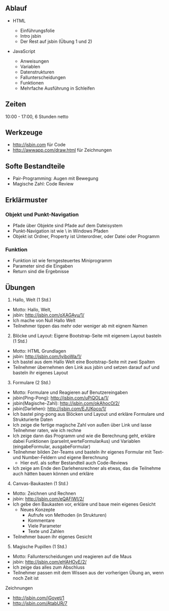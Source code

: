 Ablauf
------
* HTML
  * Einführungsfolie
  * Intro jsbin
  * Der Rest auf jsbin (Übung 1 und 2)

* JavaScript
  * Anweisungen
  * Variablen
  * Datenstrukturen
  * Fallunterscheidungen
  * Funktionen
  * Mehrfache Ausführung in Schleifen

Zeiten
------
10:00 - 17:00, 6 Stunden netto

Werkzeuge
---------

- http://jsbin.com für Code
- http://awwapp.com/draw.html für Zeichnungen


Softe Bestandteile
------------------
- Pair-Programming: Augen mit Bewegung
-  Magische Zahl: Code Review


Erklärmuster
------------

### Objekt und Punkt-Navigation
- Pfade über Objekte sind Pfade auf dem Dateisystem
- Punkt-Navigation ist wie \ in Windows Pfaden
- Objekt ist Ordner, Property ist Unterordner, oder Datei oder Programm

### Funktion
- Funktion ist wie ferngesteuertes Miniprogramm
- Parameter sind die Eingaben
- Return sind die Ergebnisse

Übungen
-------
1. Hallo, Welt (1 Std.)
  - Motto: Hallo, Welt,
  - jsbin: http://jsbin.com/oXAGAyu/1/
  - Ich mache von Null Hallo Welt
  - Teilnehmer tippen das mehr oder weniger ab mit eignem Namen

2. Blöcke und Layout: Eigene Bootstrap-Seite mit eigenem Layout basteln (1 Std.)
  - Motto: HTML Grundlagen
  - jsbin: http://jsbin.com/IyiboWa/1/
  - Ich bastel aus dem Hallo Welt eine Bootstrap-Seite mit zwei Spalten
  - Teilnehmer übernehmen den Link aus jsbin und setzen darauf auf und basteln ihr eigenes Layout

3. Formulare (2 Std.)
  - Motto: Formulare und Reagieren auf Benutzereingaben
  - jsbin(Ping-Pong): http://jsbin.com/uPiQOLa/1/
  - jsbin(Magische-Zahl): http://jsbin.com/okAhocO/2/
  - jsbin(Darlehen): http://jsbin.com/EJUKoco/1/
  - Ich bastel ping-pong aus Blöcken und Layout und erkläre Formulare und Strukturierte Daten
  - Ich zeige die fertige magische Zahl von außen über Link und lasse Teilnehmer raten, wie ich rechne
  - Ich zeige dann das Programm und wie die Berechnung geht, erkläre dabei Funktionen (parseInt,werteFormularAus)
    und Variablen (eingabeFormular, ausgabeFormular)
  - Teilnehmer bilden 2er-Teams und basteln ihr eigenes Formular mit Text- und Number-Feldern und eigene Berechnung
    - Hier evtl. als softer Bestandteil auch Code-Reviews
  - Ich zeige am Ende den Darlehensrechner als etwas, das die Teilnehme auch hätten bauen können und erkläre

4. Canvas-Baukasten (1 Std.)
  - Motto: Zeichnen und Rechnen
  - jsbin: http://jsbin.com/eQAFIWI/2/
  - Ich gebe den Baukasten vor, erkläre und baue mein eigenes Gesicht
    - Neues Konzepte
      - Aufrufe von Methoden (in Strukturen)
      - Kommentare
      - Viele Parameter
      - Texte und Zahlen
  - Teilnehmer bauen ihr eigenes Gesicht

5. Magische Pupillen (1 Std.)
  - Motto: Fallunterscheidungen und reagieren auf die Maus
  - jsbin: http://jsbin.com/eHAHOvE/2/
  - Ich zeige das alles zum Abschluss
  - Teilnehmer passen mit dem Wissen aus der vorherigen Übung an, wenn noch Zeit ist

Zeichnungen
- http://jsbin.com/iGovet/1
- http://jsbin.com/AtabUR/7